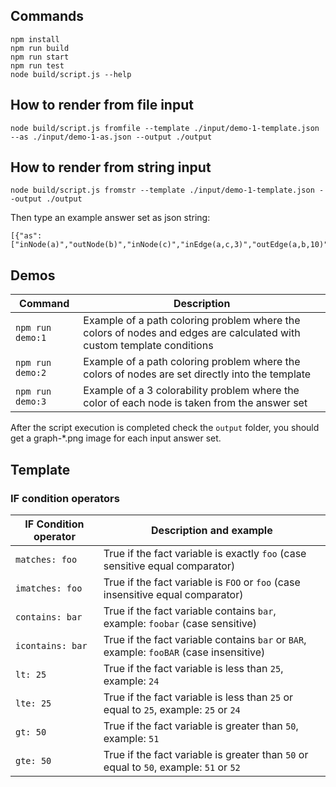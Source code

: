 ## Commands
    npm install
    npm run build
    npm run start
    npm run test
    node build/script.js --help

## How to render from file input

    node build/script.js fromfile --template ./input/demo-1-template.json --as ./input/demo-1-as.json --output ./output

## How to render from string input

    node build/script.js fromstr --template ./input/demo-1-template.json --output ./output

Then type an example answer set as json string:

    [{"as":["inNode(a)","outNode(b)","inNode(c)","inEdge(a,c,3)","outEdge(a,b,10)"]}]

## Demos

| Command | Description |
|-----------------------|-------------------------|
| `npm run demo:1` | Example of a path coloring problem where the colors of nodes and edges are calculated with custom template conditions |
| `npm run demo:2` | Example of a path coloring problem where the colors of nodes are set directly into the template |
| `npm run demo:3` | Example of a 3 colorability problem where the color of each node is taken from the answer set |

After the script execution is completed check the `output` folder, you should get a graph-*.png image for each input answer set.


## Template

### IF condition operators

| IF Condition operator | Description and example |
|-----------------------|-------------------------|
| `matches: foo` | True if the fact variable is exactly `foo` (case sensitive equal comparator) |
| `imatches: foo` | True if the fact variable is `FOO` or `foo` (case insensitive equal comparator) |
| `contains: bar` | True if the fact variable contains `bar`, example: `foobar` (case sensitive) |
| `icontains: bar` | True if the fact variable contains `bar` or `BAR`, example: `fooBAR` (case insensitive) |
| `lt: 25` | True if the fact variable is less than `25`, example: `24` |
| `lte: 25` | True if the fact variable is less than `25` or equal to `25`, example: `25` or `24` |
| `gt: 50` | True if the fact variable is greater than `50`, example: `51` |
| `gte: 50` | True if the fact variable is greater than `50` or equal to `50`, example: `51` or `52` |
